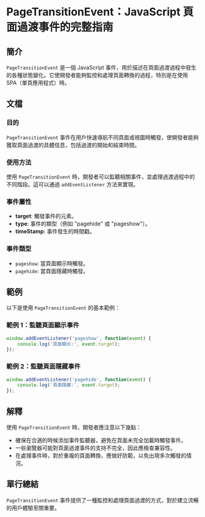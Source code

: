 <!--
Meta Description: # PageTransitionEvent：JavaScript 頁面過渡事件的完整指南 ## 簡介 `PageTransitionEvent` 是一個 JavaScript 事件，用於描述在頁面過渡過程中發生的各種狀態變化。它使開發者能夠監控和處理頁面轉換的過程，特別是在使用 SPA（單頁應用程式...
Meta Keywords: pagetransitionevent, javascript, event, addeventlistener, target
-->

# PageTransitionEvent：JavaScript 頁面過渡事件的完整指南

## 簡介
`PageTransitionEvent` 是一個 JavaScript 事件，用於描述在頁面過渡過程中發生的各種狀態變化。它使開發者能夠監控和處理頁面轉換的過程，特別是在使用 SPA（單頁應用程式）時。

## 文檔
### 目的
`PageTransitionEvent` 事件在用戶快速導航不同頁面或視圖時觸發，使開發者能夠獲取頁面過渡的具體信息，包括過渡的開始和結束時間。

### 使用方法
使用 `PageTransitionEvent` 時，開發者可以監聽相關事件，並處理過渡過程中的不同階段。這可以通過 `addEventListener` 方法來實現。

### 事件屬性
- **target**: 觸發事件的元素。
- **type**: 事件的類型（例如 "pagehide" 或 "pageshow"）。
- **timeStamp**: 事件發生的時間戳。

### 事件類型
- `pageshow`: 當頁面顯示時觸發。
- `pagehide`: 當頁面隱藏時觸發。

## 範例
以下是使用 `PageTransitionEvent` 的基本範例：

### 範例 1：監聽頁面顯示事件
```javascript
window.addEventListener('pageshow', function(event) {
    console.log('頁面顯示:', event.target);
});
```

### 範例 2：監聽頁面隱藏事件
```javascript
window.addEventListener('pagehide', function(event) {
    console.log('頁面隱藏:', event.target);
});
```

## 解釋
使用 `PageTransitionEvent` 時，開發者應注意以下幾點：
- 確保在合適的時候添加事件監聽器，避免在頁面未完全加載時觸發事件。
- 一些瀏覽器可能對頁面過渡事件的支持不完全，因此應檢查兼容性。
- 在處理事件時，對於重複的頁面轉換，應做好防範，以免出現多次觸發的情況。

## 單行總結
`PageTransitionEvent` 事件提供了一種監控和處理頁面過渡的方式，對於建立流暢的用戶體驗至關重要。